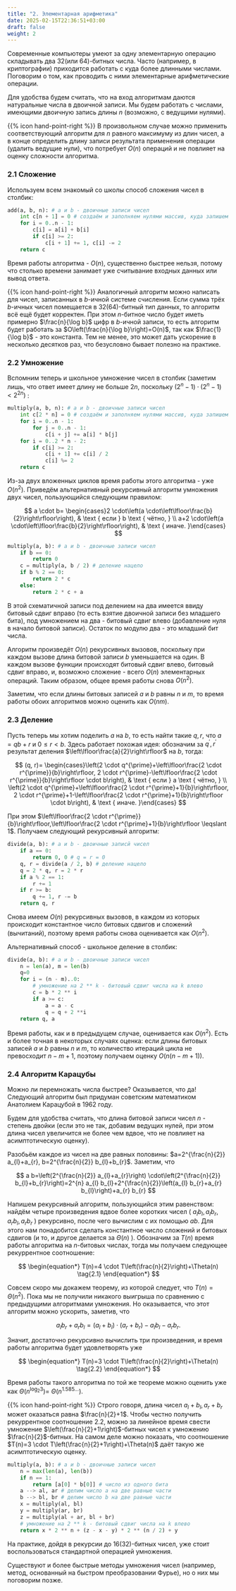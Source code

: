 ```yaml
---
title: "2. Элементарная арифметика"
date: 2025-02-15T22:36:51+03:00
draft: false
weight: 2
---
```


Современные компьютеры умеют за одну элементарную операцию складывать два 32(или 64)-битных числа. Часто (например, в криптографии) приходится работать с куда более длинными числами. Поговорим о том, как проводить с ними элементарные арифметические операции.

Для удобства будем считать, что на вход алгоритмам даются натуральные числа в двоичной записи. Мы будем работать с числами, имеющими двоичную запись длины $n$ (возможно, с ведущими нулями).

{{% icon hand-point-right %}} В произвольном случае можно применить соответствующий алгоритм для $n$ равного максимуму из длин чисел, а в конце определить длину записи результата применения операции (удалить ведущие нули), что потребует $O(n)$ операций и не повлияет на оценку сложности алгоритма.

### 2.1 Сложение

Используем всем знакомый со школы способ сложения чисел в столбик:
```py
add(a, b, n): # a и b - двоичные записи чисел
    int c[n + 1] = 0 # создаём и заполняем нулями массив, куда запишем ответ
    for i = 0..n - 1:
        c[i] = a[i] + b[i]
        if c[i] >= 2:
            c[i + 1] += 1, c[i] -= 2
    return c
```

Время работы алгоритма - $O(n)$, существенно быстрее нельзя, потому что столько времени занимает уже считывание входных данных или вывод ответа.

{{% icon hand-point-right %}} Аналогичный алгоритм можно написать для чисел, записанных в $b$-ичной системе счисления. Если сумма трёх $b$-ичных чисел помещается в 32(64)-битный тип данных, то алгоритм всё ещё будет корректен. При этом $n$-битное число будет иметь примерно $\frac{n}{\log b}$ цифр в $b$-ичной записи, то есть алгоритм будет работать за $O\left(\frac{n}{\log b}\right)=O(n)$, так как $\frac{1}{\log b}$ - это константа. Тем не менее, это может дать ускорение в несколько десятков раз, что безусловно бывает полезно на практике.

### 2.2 Умножение

Вспомним теперь и школьное умножение чисел в столбик (заметим лишь, что ответ имеет длину не больше $2 n$, поскольку $\left.\left(2^{n}-1\right) \cdot\left(2^{n}-1\right)<2^{2 n}\right)$ :
```py
multiply(a, b, n): # a и b - двоичные записи чисел
    int c[2 * n] = 0 # создаём и заполняем нулями массив, куда запишем ответ
    for i = 0..n - 1:
        for j = 0..n - 1:
            c[i + j] += a[i] * b[j]
	for i = 0..2 * n - 2:
	    if c[i] >= 2:
	        c[i + 1] += c[i] / 2
	        c[i] %= 2
	return c
```

Из-за двух вложенных циклов время работы этого алгоритма - уже $O\left(n^{2}\right)$.
Приведём альтернативный рекурсивный алгоритм умножения двух чисел, пользующийся следующим правилом:

$$
a \cdot b= \begin{cases}2 \cdot\left(a \cdot\left\lfloor\frac{b}{2}\right\rfloor\right), & \text { если } b \text { чётно, } \\ a+2 \cdot\left(a \cdot\left\lfloor\frac{b}{2}\right\rfloor\right), & \text { иначе. }\end{cases}
$$

```py
multiply(a, b): # a и b - двоичные записи чисел
    if b == 0:
        return 0
    c = multiply(a, b / 2) # деление нацело
    if b % 2 == 0:
        return 2 * c
    else:
        return 2 * c + a
```

В этой схематичной записи под делением на два имеется ввиду битовый сдвиг вправо (то есть взятие двоичной записи без младшего бита), под умножением на два - битовый сдвиг влево (добавление нуля в начало битовой записи). Остаток по модулю два - это младший бит числа.

Алгоритм произведёт $O(n)$ рекурсивных вызовов, поскольку при каждом вызове длина битовой записи $b$ уменьшается на один. В каждом вызове функции происходят битовый сдвиг влево, битовый сдвиг вправо, и, возможно сложение - всего $O(n)$ элементарных операций. Таким образом, общее время работы снова $O\left(n^{2}\right)$.

Заметим, что если длины битовых записей $a$ и $b$ равны $n$ и $m$, то время работы обоих алгоритмов можно оценить как $O(n m)$.

### 2.3 Деление

Пусть теперь мы хотим поделить $a$ на $b$, то есть найти такие $q, r$, что $a=q b+r$ и $0 \leqslant r<b$. Здесь работает похожая идея: обозначим за $q^{\prime}, r^{\prime}$ результат деления $\left\lfloor\frac{a}{2}\right\rfloor$ на $b$, тогда:

$$
(q, r)= \begin{cases}\left(2 \cdot q^{\prime}+\left\lfloor\frac{2 \cdot r^{\prime}}{b}\right\rfloor, 2 \cdot r^{\prime}-\left\lfloor\frac{2 \cdot r^{\prime}}{b}\right\rfloor \cdot b\right), & \text { если } a \text { чётно, } \\ \left(2 \cdot q^{\prime}+\left\lfloor\frac{2 \cdot r^{\prime}+1}{b}\right\rfloor, 2 \cdot r^{\prime}+1-\left\lfloor\frac{2 \cdot r^{\prime}+1}{b}\right\rfloor \cdot b\right), & \text { иначе. }\end{cases}
$$

При этом $\left\lfloor\frac{2 \cdot r^{\prime}}{b}\right\rfloor,\left\lfloor\frac{2 \cdot r^{\prime}+1}{b}\right\rfloor \leqslant 1$. Получаем следующий рекурсивный алгоритм:
```py
divide(a, b): # a и b - двоичные записй чисел
    if a == 0:
        return 0, 0 # q = r = 0
    q, r = divide(a / 2, b) # деление нацело
    q = 2 * q, r = 2 * r
    if a % 2 == 1:
        r += 1
    if r >= b:
        q += 1, r -= b
    return q, r
```

Снова имеем $O(n)$ рекурсивных вызовов, в каждом из которых происходит константное число битовых сдвигов и сложений (вычитаний), поэтому время работы снова оценивается как $O\left(n^{2}\right)$.

Альтернативный способ - школьное деление в столбик:
```py
divide(a, b): # a и b - двоичные записи чисел
    n = len(a), m = len(b)
    q=0
    for i = (n - m)..0:
        # умножение на 2 ** k - битовый сдвиг числа на k влево
        c = b * 2 ** i
        if a >= c:
            a = a - c
            q = q + 2 **i
    return q, a
```

Время работы, как и в предыдущем случае, оценивается как $O\left(n^{2}\right)$. Есть и более точная в некоторых случаях оценка: если длины битовых записей $a$ и $b$ равны $n$ и $m$, то количество итераций цикла не превосходит $n-m+1$, поэтому получаем оценку $O(n(n-m+1))$.

### 2.4 Алгоритм Карацубы

Можно ли перемножать числа быстрее? Оказывается, что да! Следующий алгоритм был придуман советским математиком Анатолием Карацубой в 1962 году.

Будем для удобства считать, что длина битовой записи чисел $n$ - степень двойки (если это не так, добавим ведущих нулей, при этом длина чисел увеличится не более чем вдвое, что не повлияет на асимптотическую оценку).

Разобьём каждое из чисел на две равных половины: $a=2^{\frac{n}{2}} a_{l}+a_{r}, b=2^{\frac{n}{2}} b_{l}+b_{r}$.
Заметим, что

$$
a b=\left(2^{\frac{n}{2}} a_{l}+a_{r}\right) \cdot\left(2^{\frac{n}{2}} b_{l}+b_{r}\right)=2^{n} a_{l} b_{l}+2^{\frac{n}{2}}\left(a_{l} b_{r}+a_{r} b_{l}\right)+a_{r} b_{r}
$$

Напишем рекурсивный алгоритм, пользующийся этим равенством: найдём четыре произведения вдвое более коротких чисел ( $a_{l} b_{l}, a_{l} b_{r}, a_{r} b_{l}, a_{r} b_{r}$ ) рекурсивно, после чего вычислим с их помощью $a b$. Для этого нам понадобится сделать константное число сложений и битовых сдвигов (и то, и другое делается за $\Theta(n)$ ). Обозначим за $T(n)$ время работы алгоритма на $n$-битовых числах, тогда мы получаем следующее рекуррентное соотношение:

$$
\begin{equation*}
T(n)=4 \cdot T\left(\frac{n}{2}\right)+\Theta(n) \tag{2.1}
\end{equation*}
$$

Совсем скоро мы докажем теорему, из которой следует, что $T(n)=\Theta\left(n^{2}\right)$. Пока мы не получили никакого выигрыша по сравнению с предыдущими алгоритмами умножения. Но оказывается, что этот алгоритм можно ускорить, заметив, что

$$
a_{l} b_{r}+a_{r} b_{l}=\left(a_{l}+b_{l}\right) \cdot\left(a_{r}+b_{r}\right)-a_{l} b_{l}-a_{r} b_{r} .
$$

Значит, достаточно рекурсивно вычислить три произведения, и время работы алгоритма будет удовлетворять уже

$$
\begin{equation*}
T(n)=3 \cdot T\left(\frac{n}{2}\right)+\Theta(n) \tag{2.2}
\end{equation*}
$$

Время работы такого алгоритма по той же теореме можно оценить уже как $\Theta\left(n^{\log _{2} 3}\right)=$ $\Theta\left(n^{1.585 \ldots}\right)$.

{{% icon hand-point-right %}} Строго говоря, длина чисел $a_{l}+b_{l}, a_{r}+b_{r}$ может оказаться равна $\frac{n}{2}+1$. Чтобы честно получить рекуррентное соотношение 2.2, можно за линейное время свести умножение $\left(\frac{n}{2}+1\right)$-битных чисел к умножению $\frac{n}{2}$-битных. На самом деле можно показать, что соотношение $T(n)=3 \cdot T\left(\frac{n}{2}+1\right)+\Theta(n)$ даёт такую же асимптотическую оценку.
```py
multiply(a, b): # a и b - двоичные записи чисел
    n = max(len(a), len(b))
    if n == 1:
        return [a[0] * b[0]] # число из одного бита
    a --> al, ar # делим число а на две равные части
    b --> bl, br # делим число b на две равные части
    x = multiply(al, bl)
    y = multiply(ar, br)
    z = multiply(al + ar, bl + br)
    # умножение на 2 ** k - битовый сдвиг числа на k влево
    return x * 2 ** n + (z - x - y) * 2 ** (n / 2) + y
```

На практике, дойдя в рекурсии до $16(32)$-битных чисел, уже стоит воспользоваться стандартной операцией умножения.

Существуют и более быстрые методы умножения чисел (например, метод, основанный на быстром преобразовании Фурье), но о них мы поговорим позже.